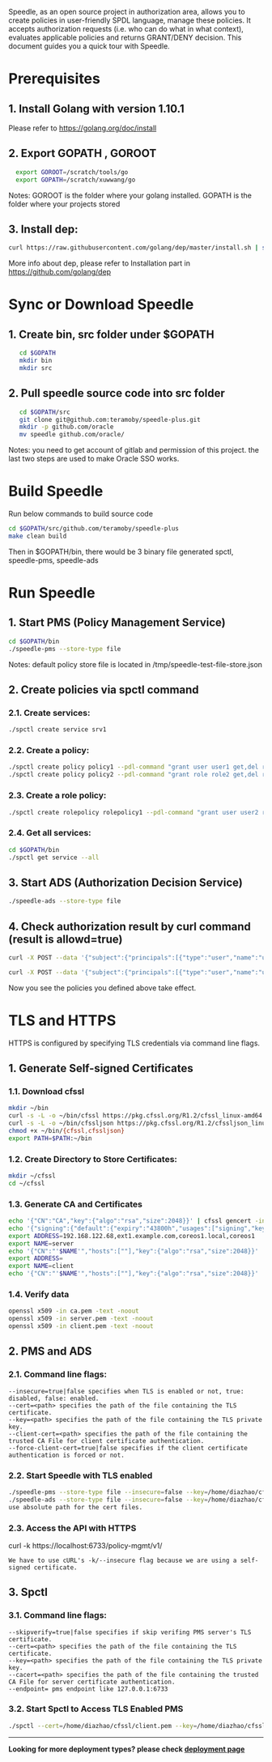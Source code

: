 Speedle, as an open source project in authorization area, allows you to create policies in user-friendly SPDL language, manage these policies. It accepts authorization requests (i.e. who can do what in what context), evaluates applicable policies and returns GRANT/DENY decision. This document guides you a quick tour with Speedle.

# Prerequisites

## 1. Install Golang with version 1.10.1

Please refer to https://golang.org/doc/install

## 2. Export GOPATH , GOROOT

```bash
  export GOROOT=/scratch/tools/go
  export GOPATH=/scratch/xuwwang/go
```

Notes:
GOROOT is the folder where your golang installed.
GOPATH is the folder where your projects stored

## 3. Install dep:

```bash
curl https://raw.githubusercontent.com/golang/dep/master/install.sh | sh
```

More info about dep, please refer to Installation part in https://github.com/golang/dep

# Sync or Download Speedle

## 1. Create bin, src folder under \$GOPATH

```bash
   cd $GOPATH
   mkdir bin
   mkdir src
```

## 2. Pull speedle source code into src folder

```bash
   cd $GOPATH/src
   git clone git@github.com:teramoby/speedle-plus.git
   mkdir -p github.com/oracle
   mv speedle github.com/oracle/
```

Notes:
you need to get account of gitlab and permission of this project.
the last two steps are used to make Oracle SSO works.

# Build Speedle

Run below commands to build source code

```bash
cd $GOPATH/src/github.com/teramoby/speedle-plus
make clean build
```

Then in \$GOPATH/bin, there would be 3 binary file generated
spctl, speedle-pms, speedle-ads

# Run Speedle

## 1. Start PMS (Policy Management Service)

```bash
cd $GOPATH/bin
./speedle-pms --store-type file
```

Notes: default policy store file is located in /tmp/speedle-test-file-store.json

## 2. Create policies via spctl command

### 2.1. Create services:

```bash
./spctl create service srv1
```

### 2.2. Create a policy:

```bash
./spctl create policy policy1 --pdl-command "grant user user1 get,del res1" --service-name=srv1
./spctl create policy policy2 --pdl-command "grant role role2 get,del res2" --service-name=srv1
```

### 2.3. Create a role policy:

```bash
./spctl create rolepolicy rolepolicy1 --pdl-command "grant user user2 role2 on res2" --service-name=srv1
```

### 2.4. Get all services:

```bash
cd $GOPATH/bin
./spctl get service --all
```

## 3. Start ADS (Authorization Decision Service)

```bash
./speedle-ads --store-type file
```

## 4. Check authorization result by curl command (result is allowd=true)

```bash
curl -X POST --data '{"subject":{"principals":[{"type":"user","name":"user1"}]},"serviceName":"srv1","resource":"res1","action":"get"}' http://127.0.0.1:6734/authz-check/v1/is-allowed

curl -X POST --data '{"subject":{"principals":[{"type":"user","name":"user2"}]},"serviceName":"srv1","resource":"res2","action":"get"}' http://127.0.0.1:6734/authz-check/v1/is-allowed
```

Now you see the policies you defined above take effect.

# TLS and HTTPS

HTTPS is configured by specifying TLS credentials via command line flags.

## 1. Generate Self-signed Certificates

### 1.1. Download cfssl

```bash
mkdir ~/bin
curl -s -L -o ~/bin/cfssl https://pkg.cfssl.org/R1.2/cfssl_linux-amd64
curl -s -L -o ~/bin/cfssljson https://pkg.cfssl.org/R1.2/cfssljson_linux-amd64
chmod +x ~/bin/{cfssl,cfssljson}
export PATH=$PATH:~/bin
```

### 1.2. Create Directory to Store Certificates:

```bash
mkdir ~/cfssl
cd ~/cfssl
```

### 1.3. Generate CA and Certificates

```bash
echo '{"CN":"CA","key":{"algo":"rsa","size":2048}}' | cfssl gencert -initca - | cfssljson -bare ca -
echo '{"signing":{"default":{"expiry":"43800h","usages":["signing","key encipherment","server auth","client auth"]}}}' > ca-config.json
export ADDRESS=192.168.122.68,ext1.example.com,coreos1.local,coreos1
export NAME=server
echo '{"CN":"'$NAME'","hosts":[""],"key":{"algo":"rsa","size":2048}}' | cfssl gencert -config=ca-config.json -ca=ca.pem -ca-key=ca-key.pem -hostname="$ADDRESS" - | cfssljson -bare $NAME
export ADDRESS=
export NAME=client
echo '{"CN":"'$NAME'","hosts":[""],"key":{"algo":"rsa","size":2048}}' | cfssl gencert -config=ca-config.json -ca=ca.pem -ca-key=ca-key.pem -hostname="$ADDRESS" - | cfssljson -bare $NAME
```

### 1.4. Verify data

```bash
openssl x509 -in ca.pem -text -noout
openssl x509 -in server.pem -text -noout
openssl x509 -in client.pem -text -noout
```

## 2. PMS and ADS

### 2.1. Command line flags:

```
--insecure=true|false specifies when TLS is enabled or not, true: disabled, false: enabled.
--cert=<path> specifies the path of the file containing the TLS certificate.
--key=<path> specifies the path of the file containing the TLS private key.
--client-cert=<path> specifies the path of the file containing the trusted CA File for client certificate authentication.
--force-client-cert=true|false specifies if the client certificate authentication is forced or not.
```

### 2.2. Start Speedle with TLS enabled

```bash
./speedle-pms --store-type file --insecure=false --key=/home/diazhao/cfssl/server-key.pem --cert=/home/diazhao/cfssl/server.pem --client-cert=/home/diazhao/cfssl/ca.pem --endpoint="127.0.0.1:6733"
./speedle-ads --store-type file --insecure=false --key=/home/diazhao/cfssl/server-key.pem --cert=/home/diazhao/cfssl/server.pem --client-cert=/home/diazhao/cfssl/ca.pem --endpoint="127.0.0.1:6735"
use absolute path for the cert files.
```

### 2.3. Access the API with HTTPS

curl -k https://localhost:6733/policy-mgmt/v1/

    We have to use cURL's -k/--insecure flag because we are using a self-signed certificate.

## 3. Spctl

### 3.1. Command line flags:

```
--skipverify=true|false specifies if skip verifing PMS server's TLS certificate.
--cert=<path> specifies the path of the file containing the TLS certificate.
--key=<path> specifies the path of the file containing the TLS private key.
--cacert=<path> specifies the path of the file containing the trusted CA File for server certificate authentication.
--endpoint= pms endpoint like 127.0.0.1:6733
```

### 3.2. Start Spctl to Access TLS Enabled PMS

```bash
./spctl --cert=/home/diazhao/cfssl/client.pem --key=/home/diazhao/cfssl/client-key.pem --cacert=/home/diazhao/cfssl/ca.pem --skipverify=true --pms-endpoint="https://127.0.0.1:6733/policy-mgmt/v1/" 
```

---

**Looking for more deployment types? please check [deployment page](../deployment)**
